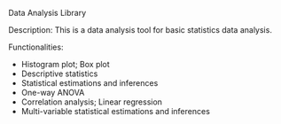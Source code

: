 Data Analysis Library

Description:
This is a data analysis tool for basic statistics data analysis. 

Functionalities:
* Histogram plot; Box plot
* Descriptive statistics
* Statistical estimations and inferences
* One-way ANOVA
* Correlation analysis; Linear regression
* Multi-variable statistical estimations and inferences
